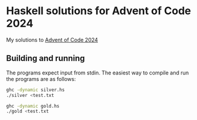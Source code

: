 
# Haskell solutions for Advent of Code 2024

My solutions to [Advent of Code 2024](https://adventofcode.com/2024)

## Building and running

The programs expect input from stdin. The easiest way to compile and run the programs are as follows:

```sh
ghc -dynamic silver.hs
./silver <test.txt

ghc -dynamic gold.hs
./gold <test.txt
```
